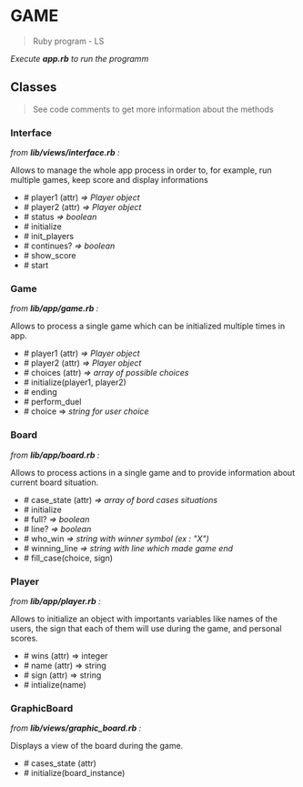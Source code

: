# GAME

> Ruby program - LS

*Execute **app.rb** to run the programm*

## Classes

> See code comments to get more information about the methods

### Interface

*from **lib/views/interface.rb** :*

Allows to manage the whole app process in order to, for example, run multiple games, keep score and display informations

- \# player1 (attr) *=> Player object*
- \# player2 (attr) *=> Player object*
- \# status *=> boolean*
- \# initialize
- \# init_players
- \# continues? *=> boolean*
- \# show_score
- \# start

### Game

*from **lib/app/game.rb** :*

Allows to process a single game which can be initialized multiple times in app.

- \# player1 (attr) *=> Player object*
- \# player2 (attr) *=> Player object*
- \# choices (attr) *=> array of possible choices*
- \# initialize(player1, player2)
- \# ending
- \# perform_duel
- \# choice => *string for user choice*

### Board

*from **lib/app/board.rb** :*

Allows to process actions in a single game and to provide information about current board situation.

- \# case_state (attr) *=> array of bord cases situations*
- \# initialize
- \# full? *=> boolean*
- \# line? *=> boolean*
- \# who_win *=> string with winner symbol (ex : "X")*
- \# winning_line *=> string with line which made game end*
- \# fill_case(choice, sign)

### Player

*from **lib/app/player.rb** :*

Allows to initialize an object with importants variables like names of the users, the sign that each of them will use during the game, and personal scores.

- \# wins (attr) => integer
- \# name (attr) => string
- \# sign (attr) => string
- \# intialize(name)

### GraphicBoard

*from **lib/views/graphic_board.rb** :*

Displays a view of the board during the game.

- \# cases_state (attr)
- \# initialize(board_instance)
